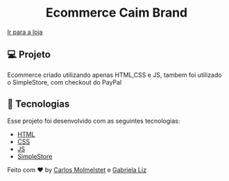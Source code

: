 <h1 align="center">
    Ecommerce Caim Brand
</h1>
<a href="http://caimbrand.epizy.com/index.html" align="center">
    Ir para a loja
</a>


## 💻 Projeto

Ecommerce criado utilizando apenas HTML,CSS e JS, tambem foi utilizado o SimpleStore, com checkout do PayPal

## 🚀 Tecnologias

Esse projeto foi desenvolvido com as seguintes tecnologias:

- [HTML]()
- [CSS]()
- [JS]()
- [SimpleStore]()


Feito com ♥ by  [Carlos Molmelstet](https://github.com/carlosmolmelstet) e [Gabriela Liz](https://github.com/gabiliz)
